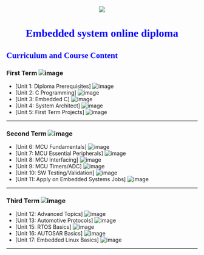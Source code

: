 <div style="text-align:center"><img src="https://media1.giphy.com/media/PiuL0MyzhlQv9fkNrY/giphy.gif" /></div>
<h1 style="font-family:verdana;color:blue;text-align:center">Embedded system online diploma</h1>


<h2 style="font-family:verdana;color:blue;text-align:left">Curriculum and Course Content</h2>

### First Term ![image](https://progress-bar.dev/20/?title=Working%20progress)

- [Unit 1: Diploma Prerequisites] ![image](https://progress-bar.dev/100/)
- [Unit 2: C Programming] ![image](https://progress-bar.dev/0/)
- [Unit 3: Embedded C] ![image](https://progress-bar.dev/0/)
- [Unit 4: System Architect] ![image](https://progress-bar.dev/0/)
- [Unit 5: First Term Projects] ![image](https://progress-bar.dev/0/)

---

### Second Term ![image](https://progress-bar.dev/0/?title=Soon&color=ff0000)

- [Unit 6: MCU Fundamentals] ![image](https://progress-bar.dev/0/)
- [Unit 7: MCU Essential Peripherals] ![image](https://progress-bar.dev/0/)
- [Unit 8: MCU Interfacing] ![image](https://progress-bar.dev/0/)
- [Unit 9: MCU Timers/ADC] ![image](https://progress-bar.dev/0/)
- [Unit 10: SW Testing/Validation] ![image](https://progress-bar.dev/0/)
- [Unit 11: Apply on Embedded Systems Jobs] ![image](https://progress-bar.dev/0/)

---

### Third Term ![image](https://progress-bar.dev/0/?title=Soon&color=ff0000)

- [Unit 12: Advanced Topics] ![image](https://progress-bar.dev/0/)
- [Unit 13: Automotive Protocols] ![image](https://progress-bar.dev/0/)
- [Unit 15: RTOS Basics] ![image](https://progress-bar.dev/0/)
- [Unit 16: AUTOSAR Basics] ![image](https://progress-bar.dev/0/)
- [Unit 17: Embedded Linux Basics] ![image](https://progress-bar.dev/0/)

---